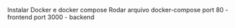 Instalar Docker e docker compose
Rodar arquivo docker-compose
port 80 - frontend
port 3000 - backend